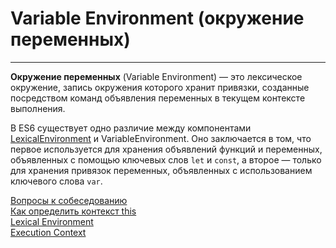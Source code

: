 # Variable Environment (окружение переменных)
____

**Окружение переменных** (Variable Environment) — это лексическое окружение, запись окружения которого хранит привязки, созданные посредством команд объявления переменных в текущем контексте выполнения.

В ES6 существует одно различие между компонентами [LexicalEnvironment](./LexicalEnvironment.md) и VariableEnvironment. Оно заключается в том, что первое используется для хранения объявлений функций и переменных, объявленных с помощью ключевых слов `let` и `const`, а второе — только для хранения привязок переменных, объявленных с использованием ключевого слова `var`.

[Вопросы к собеседованию](../../README.md)<br>
[Как определить контекст this](this.md)<br>
[Lexical Environment](./LexicalEnvironment.md)<br>
[Execution Context](./executionContext.md)

